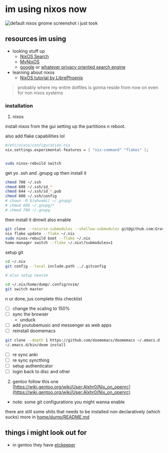 # im using nixos now

![default nixos gnome screenshot i just took](https://github.com/GravityShark0/nix/blob/83b2c1b262985569411d3a4c544031521a2099d3/assets/Screenshot%20from%202024-11-22%2018-46-39.png)

## resources im using

- looking stuff up
  - [NixOS Search](https://search.nixos.org)
  - [MyNixOS](https://mynixos.com/)
  - [google](https://www.google.com/) or [whatever privacy oriented search engine](https://search.brave.com)
- learning about nixos
  - [NixOS tutorial by LibrePhoenix](https://www.youtube.com/watch?v=6WLaNIlDW0M&list=PL_WcXIXdDWWpuypAEKzZF2b5PijTluxRG)

> probably where my entire dotfiles is gonna reside from now on
> even for non nixos systems

### installation

1. nixos

install nixos from the gui setting up the partitions n reboot.

also add flake capabilities lol

```nix
#/etc/nixos/configuration.nix
nix.settings.experimental-features = [ "nix-command" "flakes" ];
```

```bash

sudo nixos-rebuild switch
```

get yo .ssh and .gnupg up then install it

```bash
chmod 700 ~/.ssh
chmod 600 ~/.ssh/id_*
chmod 644 ~/.ssh/id_*.pub
chmod 600 ~/.ssh/config
# chown -R $(whoami) ~/.gnupg/
# chmod 600 ~/.gnupg/*
# chmod 700 ~/.gnupg
```

then install it dimwit
also enable

```bash
git clone --recurse-submodules --shallow-submodules git@github.com:GravityShark0/nix.git ~/.nix
nix flake update --flake ~/.nix
sudo nixos-rebuild boot --flake ~/.nix
home-manager switch --flake ~/.nix\?submodules=1
```

setup git

```bash
cd ~/.nix
git config --local include.path ../.gitconfig

# also setup neovim

cd ~/.nix/home/dump/.config/nvim/
git switch master
```

n ur done, jus complete this checklist

- [ ] change the scaling to 150%
- [ ] sync the browser
  - unduck
- [ ] add youtubemusic and messenger as web apps
- [ ] reinstall doomemacs

```bash
git clone --depth 1 https://github.com/doomemacs/doomemacs ~/.emacs.d
~/.emacs.d/bin/doom install
```

- [ ] re sync anki
- [ ] re sync syncthing
- [ ] setup authenticator
- [ ] login back to disc and other

2. gentoo
   follow this one
   [https://wiki.gentoo.org/wiki/User:Alxhr0/Nix_on_openrc](https://wiki.gentoo.org/wiki/User:Alxhr0/Nix_on_openrc)

- note: some git configurations you might wanna enable

there are still some shits that needs to be installed non declaratively (which sucks)
more in [home/dump/README.md](home/dump/README.md)

## things i might look out for

- in gentoo they have [etckeeper](https://wiki.gentoo.org/wiki/Etckeeper)

```

```
